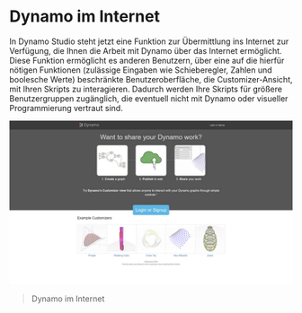 

# Dynamo im Internet

In Dynamo Studio steht jetzt eine Funktion zur Übermittlung ins Internet zur Verfügung, die Ihnen die Arbeit mit Dynamo über das Internet ermöglicht. Diese Funktion ermöglicht es anderen Benutzern, über eine auf die hierfür nötigen Funktionen (zulässige Eingaben wie Schieberegler, Zahlen und boolesche Werte) beschränkte Benutzeroberfläche, die Customizer-Ansicht, mit Ihren Skripts zu interagieren. Dadurch werden Ihre Skripts für größere Benutzergruppen zugänglich, die eventuell nicht mit Dynamo oder visueller Programmierung vertraut sind.

![](images/Web_01.jpg)

> Dynamo im Internet

